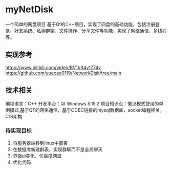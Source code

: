 # myNetDisk
 一个简单的网盘项目
 基于Qt的C++项目，实现了网盘的基础功能，包括注册登录、好友系统、私聊群聊、文件操作、分享文件等功能，实现了网络通信、多线程等。
## 实现参考
https://www.bilibili.com/video/BV1bR4y1774v
https://github.com/yuecao0119/NetworkDisk/tree/main
## 技术相关
编程语言：C++
开发平台：Qt Windows 5.15.2
项目知识点：懒汉模式使用的单例模式,基于QT的网络通信，基于ODBC链接的mysql数据库，socket编程相关，C/S架构
### 待实现目标
1. 将服务器端移到linux中部署
2. 在数据库新建群表，实现群聊而不是全局聊天
3. 界面ui美化，仿百度网盘
4. 优化代码
